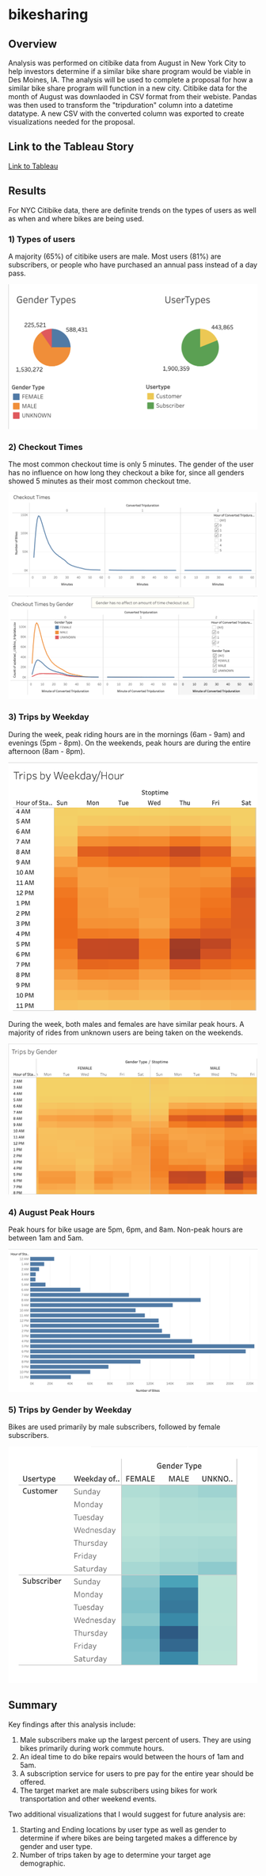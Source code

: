 # bikesharing
## Overview
  Analysis was performed on citibike data from August in New York City to help investors determine if a similar bike share program would be viable in Des Moines, IA. The analysis will be used to complete a proposal for how a similar bike share program will function in a new city. Citibike data for the month of August was downlaoded in CSV format from their webiste. Pandas was then used to transform the "tripduration" column into a datetime datatype. A new CSV with the converted column was exported to create visualizations needed for the proposal.
## Link to the Tableau Story
[Link to Tableau](https://public.tableau.com/shared/QDRMX5QBD?:display_count=n&:origin=viz_share_link)
## Results
  For NYC Citibike data, there are definite trends on the types of users as well as when and where bikes are being used. 
  ### 1) Types of users
 A majority (65%) of citibike users are male. Most users (81%) are subscribers, or people who have purchased an annual pass instead of a day pass. 

![This is an image](https://github.com/dsilvaggio/bikesharing/blob/main/images/Screen%20Shot%202022-05-28%20at%205.10.56%20PM.png)

### 2) Checkout Times
The most common checkout time is only 5 minutes. The gender of the user has no influence on how long they checkout a bike for, since all genders showed 5 minutes as their most common checkout tme. 

![This is an image](https://github.com/dsilvaggio/bikesharing/blob/main/images/Screen%20Shot%202022-05-28%20at%205.14.19%20PM.png)

![This is an image](https://github.com/dsilvaggio/bikesharing/blob/main/images/Screen%20Shot%202022-05-28%20at%205.14.28%20PM.png)

### 3) Trips by Weekday
During the week, peak riding hours are in the mornings (6am - 9am) and evenings (5pm - 8pm). On the weekends, peak hours are during the entire afternoon (8am - 8pm).

![This is an image](https://github.com/dsilvaggio/bikesharing/blob/main/images/Screen%20Shot%202022-05-28%20at%205.19.23%20PM.png)

During the week, both males and females are have similar peak hours. A majority of rides from unknown users are being taken on the weekends. 

![This is an image](https://github.com/dsilvaggio/bikesharing/blob/main/images/Screen%20Shot%202022-05-28%20at%205.22.10%20PM.png)

### 4) August Peak Hours
Peak hours for bike usage are 5pm, 6pm, and 8am. Non-peak hours are between 1am and 5am. 

![This is an image](https://github.com/dsilvaggio/bikesharing/blob/main/images/Screen%20Shot%202022-05-29%20at%205.33.40%20PM.png)

### 5) Trips by Gender by Weekday
Bikes are used primarily by male subscribers, followed by female subscribers. 

![This is an image](https://github.com/dsilvaggio/bikesharing/blob/main/images/Screen%20Shot%202022-05-29%20at%205.36.01%20PM.png)
## Summary
Key findings after this analysis include:
1) Male subscribers make up the largest percent of users. They are using bikes primarily during work commute hours.
2) An ideal time to do bike repairs would between the hours of 1am and 5am.  
3) A subscription service for users to pre pay for the entire year should be offered.
4) The target market are male subscribers using bikes for work transportation and other weekend events. 

Two additional visualizations that I would suggest for future analysis are:
1) Starting and Ending locations by user type as well as gender to determine if where bikes are being targeted makes a difference by gender and user type.
2) Number of trips taken by age to determine your target age demographic.  
